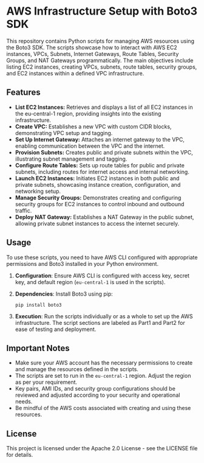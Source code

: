 # AWS Infrastructure Setup with Boto3 SDK

This repository contains Python scripts for managing AWS resources using the Boto3 SDK. The scripts showcase how to interact with AWS EC2 instances, VPCs, Subnets, Internet Gateways, Route Tables, Security Groups, and NAT Gateways programmatically. The main objectives include listing EC2 instances, creating VPCs, subnets, route tables, security groups, and EC2 instances within a defined VPC infrastructure.

## Features

- **List EC2 Instances:** Retrieves and displays a list of all EC2 instances in the eu-central-1 region, providing insights into the existing infrastructure.
- **Create VPC:** Establishes a new VPC with custom CIDR blocks, demonstrating VPC setup and tagging.
- **Set Up Internet Gateway:** Attaches an internet gateway to the VPC, enabling communication between the VPC and the internet.
- **Provision Subnets:** Creates public and private subnets within the VPC, illustrating subnet management and tagging.
- **Configure Route Tables:** Sets up route tables for public and private subnets, including routes for internet access and internal networking.
- **Launch EC2 Instances:** Initiates EC2 instances in both public and private subnets, showcasing instance creation, configuration, and networking setup.
- **Manage Security Groups:** Demonstrates creating and configuring security groups for EC2 instances to control inbound and outbound traffic.
- **Deploy NAT Gateway:** Establishes a NAT Gateway in the public subnet, allowing private subnet instances to access the internet securely.

## Usage

To use these scripts, you need to have AWS CLI configured with appropriate permissions and Boto3 installed in your Python environment.

1. **Configuration**: Ensure AWS CLI is configured with access key, secret key, and default region (`eu-central-1` is used in the scripts).

2. **Dependencies**: Install Boto3 using pip:
   ```
   pip install boto3
   ```

3. **Execution**: Run the scripts individually or as a whole to set up the AWS infrastructure. The script sections are labeled as Part1 and Part2 for ease of testing and deployment.

## Important Notes

- Make sure your AWS account has the necessary permissions to create and manage the resources defined in the scripts.
- The scripts are set to run in the `eu-central-1` region. Adjust the region as per your requirement.
- Key pairs, AMI IDs, and security group configurations should be reviewed and adjusted according to your security and operational needs.
- Be mindful of the AWS costs associated with creating and using these resources.

## License

This project is licensed under the Apache 2.0 License - see the LICENSE file for details.